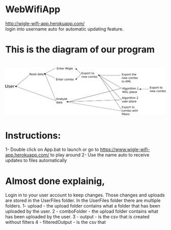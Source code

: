 # WebWifiApp
http://wigle-wifi-app.herokuapp.com/ 
<br>
login into username auto for automatic updating feature.

# This is the diagram of our program
# ![diagram](https://github.com/Ariel-OOP/WifiApp/blob/master/Diagram_of_classes_after_teacher.png?raw=true "Title")


# Instructions:

1- Double click on App.bat to launch or go to https://www.wigle-wifi-app.herokuapp.com/   to play around
2- Use the name auto to receive updates to files automatically

# Almost done explainig,

Login in to your user account to keep changes.
Those changes and uploads are stored in the UserFiles folder.
In the UserFiles folder there are multiple folders.
	1- upload - the upload folder contains what a folder that has been uploaded by the user.
	2 - comboFolder - the upload folder contains what has been uploaded by the user.
	3 - output - is the csv that is created without filters
	4 - filteredOutput - is the csv that 

